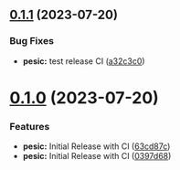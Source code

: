 ## [0.1.1](https://github.com/StanislavBolshakov/pesic/compare/v0.1.0...v0.1.1) (2023-07-20)


### Bug Fixes

* **pesic:** test release CI ([a32c3c0](https://github.com/StanislavBolshakov/pesic/commit/a32c3c0cc5b177f120b5b624498447b061982053))

# [0.1.0](https://github.com/StanislavBolshakov/pesic/compare/v0.0.1...v0.1.0) (2023-07-20)


### Features

* **pesic:** Initial Release with CI ([63cd87c](https://github.com/StanislavBolshakov/pesic/commit/63cd87c8abeeae3574d601d914659e4b34acbece))
* **pesic:** Initial Release with CI ([0397d68](https://github.com/StanislavBolshakov/pesic/commit/0397d68072e969b02fb5fce6dec805cc5531b032))
